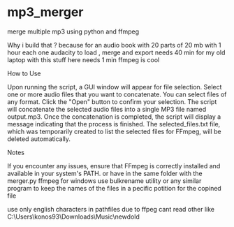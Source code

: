 # mp3_merger
merge multiple mp3 using python and ffmpeg

Why i build that ?
because for an audio book with 20 parts of 20 mb with 1 hour each one audacity to load , merge and export needs 40 min for my old laptop with this stuff here needs 1 min 
ffmpeg is cool

How to Use

   Upon running the script, a GUI window will appear for file selection.
    Select one or more audio files that you want to concatenate. You can select files of any format.
    Click the "Open" button to confirm your selection.
    The script will concatenate the selected audio files into a single MP3 file named output.mp3.
    Once the concatenation is completed, the script will display a message indicating that the process is finished.
    The selected_files.txt file, which was temporarily created to list the selected files for FFmpeg, will be deleted automatically.

Notes

   If you encounter any issues, ensure that FFmpeg is correctly installed and available in your system's PATH. or have in the same folder with the merger.py ffmpeg for windows
    use bulkrename utility or any similar program to keep the names of the files in a pecific potition for the copined file

   use only english characters  in pathfiles due to ffpeg cant read other like 
C:\Users\konos93\Downloads\Music\newdold
